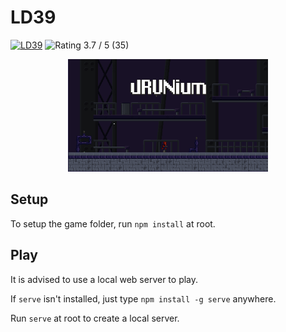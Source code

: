 # LD39

[![LD39](https://img.shields.io/badge/Ludum%20Dare-39-orange.svg)](https://ldjam.com/events/ludum-dare/39/urunium) ![Rating 3.7 / 5 (35)](https://img.shields.io/badge/overall-3.7%20%2F%205%20(35)-brightgreen.svg)

<p align="center">
    <img src="assets/7516.gif" style="width: 320px" />
</p>

## Setup

To setup the game folder, run `npm install` at root.

## Play

It is advised to use a local web server to play.

If `serve` isn't installed, just type `npm install -g serve` anywhere.

Run `serve` at root to create a local server.